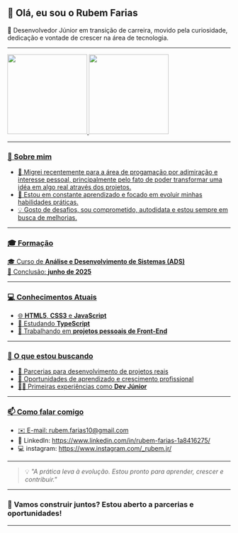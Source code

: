 ## 👋 Olá, eu sou o Rubem Farias

🎯 Desenvolvedor Júnior em transição de carreira, movido pela curiosidade, dedicação e vontade de crescer na área de tecnologia.

---

<div>
<a href="https://www.linkedin.com/in/rubem-farias-1a8416275/">
<img height="180em" src="https://github-readme-stats.vercel.app/api?username=Rubem-Farias&show_icons=true&theme=holi&include_all_commits=true&count_private=true"/>
<img height="180em" src="https://github-readme-stats.vercel.app/api/top-langs/?username=Rubem-Farias&layout=compact&langs_count=16&theme=holi"/>
</div>

---

### 🧭 Sobre mim

- 🔁 Migrei recentemente para a área de progamação por adimiração e interesse pessoal, principalmente pelo fato de poder transformar uma idéa em algo real através dos projetos.  
- 📘 Estou em constante aprendizado e focado em evoluir minhas habilidades práticas.  
- 💡 Gosto de desafios, sou comprometido, autodidata e estou sempre em busca de melhorias.  

---

### 🎓 Formação

🎓 Curso de **Análise e Desenvolvimento de Sistemas (ADS)**  
📅 Conclusão: **junho de 2025**

---

### 💻 Conhecimentos Atuais

- 🌐 **HTML5**, **CSS3** e **JavaScript**
- 🧪 Estudando **TypeScript**
- 🧰 Trabalhando em **projetos pessoais de Front-End**

---

### 🤝 O que estou buscando

- 🤝 Parcerias para desenvolvimento de projetos reais
- 🚀 Oportunidades de aprendizado e crescimento profissional
- 👨‍💻 Primeiras experiências como **Dev Júnior**

---

### 📫 Como falar comigo

- ✉️ E-mail: rubem.farias10@gmail.com
- 💼 LinkedIn: https://www.linkedin.com/in/rubem-farias-1a8416275/
- 💻 instagram: https://www.instagram.com/_rubem.jr/

---

> 💡 *"A prática leva à evolução. Estou pronto para aprender, crescer e contribuir."*

---

### 🚀 Vamos construir juntos? Estou aberto a parcerias e oportunidades!

---


